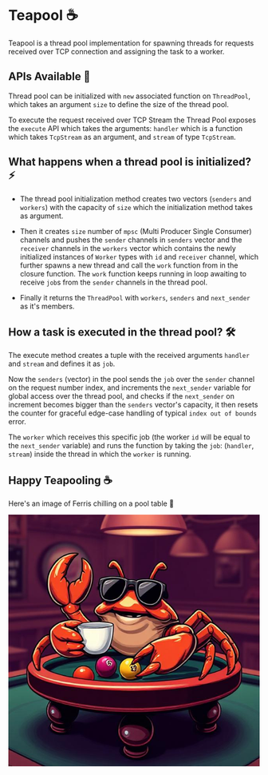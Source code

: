 # Teapool ☕

Teapool is a thread pool implementation for spawning threads for requests received over TCP connection and assigning the task to a worker.

## APIs Available 📝

Thread pool can be initialized with `new` associated function on `ThreadPool`, which takes an argument `size` to define the size of the thread pool.

To execute the request received over TCP Stream the Thread Pool exposes the `execute` API which takes the arguments: `handler` which is a function which takes `TcpStream` as an argument, and `stream` of type `TcpStream`.

## What happens when a thread pool is initialized? ⚡

- The thread pool initialization method creates two vectors (`senders` and `workers`) with the capacity of `size` which the initialization method takes as argument.

- Then it creates `size` number of `mpsc` (Multi Producer Single Consumer) channels and pushes the `sender` channels in `senders` vector and the `receiver` channels in the `workers` vector which contains the newly initialized instances of `Worker` types with `id` and `receiver` channel, which further spawns a new thread and call the `work` function from in the closure function. The `work` function keeps running in loop awaiting to receive `job`s  from the `sender` channels in the thread pool.

- Finally it returns the `ThreadPool` with `workers`, `senders` and `next_sender` as it's members.

## How a task is executed in the thread pool? 🛠️

The execute method creates a tuple with the received arguments `handler` and `stream` and defines it as `job`.

Now the `senders` (vector) in the pool sends the `job` over the `sender` channel on the request number index, and increments the `next_sender` variable for global access over the thread pool, and checks if the `next_sender` on increment becomes bigger than the `senders` vector's capacity, it then resets the counter for graceful edge-case handling of typical `index out of bounds` error.

The `worker` which receives this specific job (the worker `id` will be equal to the `next_sender` variable) and runs the function by taking the `job`: (`handler`, `stream`) inside the thread in which the `worker` is running.

##

## Happy Teapooling ☕

Here's an image of Ferris chilling on a pool table 🦀

![Ferris](./assets/teapool.jpg)
